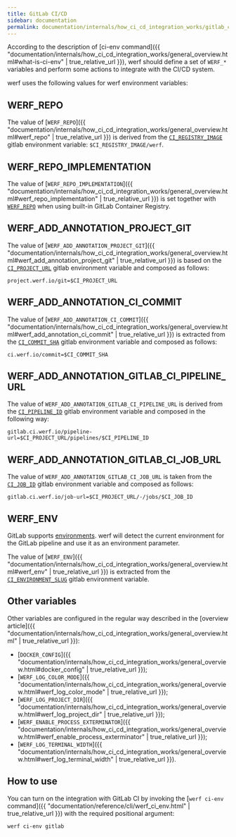 ```yaml
---
title: GitLab CI/CD
sidebar: documentation
permalink: documentation/internals/how_ci_cd_integration_works/gitlab_ci_cd.html
---
```


According to the description of [ci-env command]({{ "documentation/internals/how_ci_cd_integration_works/general_overview.html#what-is-ci-env" | true_relative_url }}), werf should define a set of `WERF_*` variables and perform some actions to integrate with the CI/CD system.

werf uses the following values for werf environment variables:

## WERF_REPO

The value of [`WERF_REPO`]({{ "documentation/internals/how_ci_cd_integration_works/general_overview.html#werf_repo" | true_relative_url }}) is derived from the [`CI_REGISTRY_IMAGE`](https://docs.gitlab.com/ee/ci/variables/) gitlab environment variable: `$CI_REGISTRY_IMAGE/werf`.

## WERF_REPO_IMPLEMENTATION

The value of [`WERF_REPO_IMPLEMENTATION`]({{ "documentation/internals/how_ci_cd_integration_works/general_overview.html#werf_repo_implementation" | true_relative_url }}) is set together with [`WERF_REPO`](#werf_repo) when using built-in GitLab Container Registry.

## WERF_ADD_ANNOTATION_PROJECT_GIT

The value of [`WERF_ADD_ANNOTATION_PROJECT_GIT`]({{ "documentation/internals/how_ci_cd_integration_works/general_overview.html#werf_add_annotation_project_git" | true_relative_url }}) is based on the [`CI_PROJECT_URL`](https://docs.gitlab.com/ee/ci/variables/) gitlab environment variable and composed as follows:

```
project.werf.io/git=$CI_PROJECT_URL
```

## WERF_ADD_ANNOTATION_CI_COMMIT

The value of [`WERF_ADD_ANNOTATION_CI_COMMIT`]({{ "documentation/internals/how_ci_cd_integration_works/general_overview.html#werf_add_annotation_ci_commit" | true_relative_url }}) is extracted from the [`CI_COMMIT_SHA`](https://docs.gitlab.com/ee/ci/variables/) gitlab environment variable and composed as follows:

```
ci.werf.io/commit=$CI_COMMIT_SHA
```

## WERF_ADD_ANNOTATION_GITLAB_CI_PIPELINE_URL

The value of `WERF_ADD_ANNOTATION_GITLAB_CI_PIPELINE_URL` is derived from the [`CI_PIPELINE_ID`](https://docs.gitlab.com/ee/ci/variables/) gitlab environment variable and composed in the following way:

```
gitlab.ci.werf.io/pipeline-url=$CI_PROJECT_URL/pipelines/$CI_PIPELINE_ID
```

## WERF_ADD_ANNOTATION_GITLAB_CI_JOB_URL

The value of `WERF_ADD_ANNOTATION_GITLAB_CI_JOB_URL` is taken from the [`CI_JOB_ID`](https://docs.gitlab.com/ee/ci/variables/) gitlab environment variable and composed as follows:

```
gitlab.ci.werf.io/job-url=$CI_PROJECT_URL/-/jobs/$CI_JOB_ID
```

## WERF_ENV

GitLab supports [environments](https://docs.gitlab.com/ce/ci/environments.html). werf will detect the current environment for the GitLab pipeline and use it as an environment parameter.

The value of [`WERF_ENV`]({{ "documentation/internals/how_ci_cd_integration_works/general_overview.html#werf_env" | true_relative_url }}) is extracted from the [`CI_ENVIRONMENT_SLUG`](https://docs.gitlab.com/ee/ci/variables/) gitlab environment variable.

## Other variables

Other variables are configured in the regular way described in the [overview article]({{ "documentation/internals/how_ci_cd_integration_works/general_overview.html" | true_relative_url }}):
 * [`DOCKER_CONFIG`]({{ "documentation/internals/how_ci_cd_integration_works/general_overview.html#docker_config" | true_relative_url }});
 * [`WERF_LOG_COLOR_MODE`]({{ "documentation/internals/how_ci_cd_integration_works/general_overview.html#werf_log_color_mode" | true_relative_url }});
 * [`WERF_LOG_PROJECT_DIR`]({{ "documentation/internals/how_ci_cd_integration_works/general_overview.html#werf_log_project_dir" | true_relative_url }});
 * [`WERF_ENABLE_PROCESS_EXTERMINATOR`]({{ "documentation/internals/how_ci_cd_integration_works/general_overview.html#werf_enable_process_exterminator" | true_relative_url }});
 * [`WERF_LOG_TERMINAL_WIDTH`]({{ "documentation/internals/how_ci_cd_integration_works/general_overview.html#werf_log_terminal_width" | true_relative_url }}).

## How to use

You can turn on the integration with GitLab CI by invoking the [`werf ci-env` command]({{ "documentation/reference/cli/werf_ci_env.html" | true_relative_url }}) with the required positional argument:

```shell
werf ci-env gitlab
```
